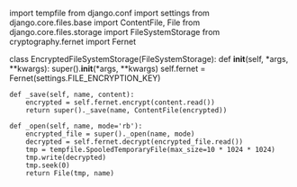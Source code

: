 import tempfile
from django.conf import settings
from django.core.files.base import ContentFile, File
from django.core.files.storage import FileSystemStorage
from cryptography.fernet import Fernet

class EncryptedFileSystemStorage(FileSystemStorage):
    def __init__(self, *args, **kwargs):
        super().__init__(*args, **kwargs)
        self.fernet = Fernet(settings.FILE_ENCRYPTION_KEY)

    def _save(self, name, content):
        encrypted = self.fernet.encrypt(content.read())
        return super()._save(name, ContentFile(encrypted))

    def _open(self, name, mode='rb'):
        encrypted_file = super()._open(name, mode)
        decrypted = self.fernet.decrypt(encrypted_file.read())
        tmp = tempfile.SpooledTemporaryFile(max_size=10 * 1024 * 1024)
        tmp.write(decrypted)
        tmp.seek(0)
        return File(tmp, name)
